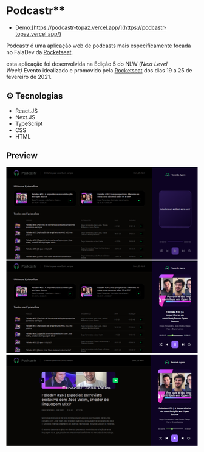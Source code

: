 # Podcastr**
- Demo:[https://podcastr-topaz.vercel.app/](https://podcastr-topaz.vercel.app/)

Podcastr é uma aplicação web de podcasts mais especificamente focada no FalaDev da [Rocketseat](https://rocketseat.com.br/).

esta aplicação foi desenvolvida na Edição 5 do NLW (*Next Level Week)* Evento idealizado e promovido pela [Rocketseat](https://rocketseat.com.br/) dos dias 19 a 25 de fevereiro de 2021.

## **⚙ Tecnologias**

- React.JS
- Next.JS
- TypeScript
- CSS
- HTML

## Preview
![Home](https://github.com/Codebyjoao/Podcastr/blob/main/public/Screenshots/podcastr1.png)
![Player Started](https://github.com/Codebyjoao/Podcastr/blob/main/public/Screenshots/podcastr2.png)
![Episode Page](https://github.com/Codebyjoao/Podcastr/blob/main/public/Screenshots/podcastr3.png)
